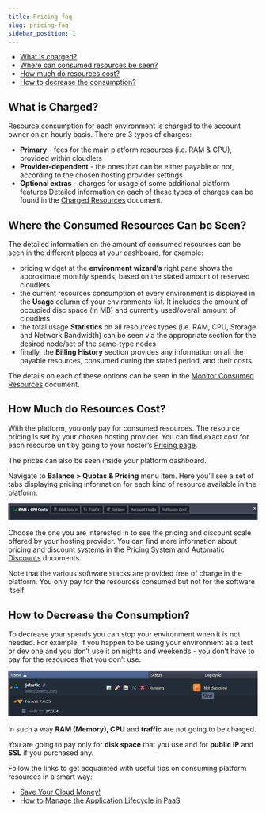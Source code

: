 ```yaml
---
title: Pricing faq
slug: pricing-faq
sidebar_position: 1
---
```


- [What is charged?](/docs/Account&Pricing/Resource%20Charging/Pricing%20FAQ#what-is-charged)
- [Where can consumed resources be seen?](/docs/Account&Pricing/Resource%20Charging/Pricing%20FAQ#where-the-consumed-resources-can-be-seen)
- [How much do resources cost?](/docs/Account&Pricing/Resource%20Charging/Pricing%20FAQ#how-much-do-resources-cost)
- [How to decrease the consumption?](/docs/Account&Pricing/Resource%20Charging/Pricing%20FAQ#how-to-decrease-the-consumption)

## What is Charged?

Resource consumption for each environment is charged to the account owner on an hourly basis. There are 3 types of charges:

- **Primary** - fees for the main platform resources (i.e. RAM & CPU), provided within cloudlets
- **Provider-dependent** - the ones that can be either payable or not, according to the chosen hosting provider settings
- **Optional extras** - charges for usage of some additional platform features
  Detailed information on each of these types of charges can be found in the [Charged Resources](/docs/Account&Pricing/Resource%20Charging/Charged%20Resources) document.

## Where the Consumed Resources Can be Seen?

The detailed information on the amount of consumed resources can be seen in the different places at your dashboard, for example:

- pricing widget at the **environment wizard’s** right pane shows the approximate monthly spends, based on the stated amount of reserved cloudlets
- the current resources consumption of every environment is displayed in the **Usage** column of your environments list. It includes the amount of occupied disc space (in MB) and currently used/overall amount of cloudlets
- the total usage **Statistics** on all resources types (i.e. RAM, CPU, Storage and Network Bandwidth) can be seen via the appropriate section for the desired node/set of the same-type nodes
- finally, the **Billing History** section provides any information on all the payable resources, consumed during the stated period, and their costs.

The details on each of these options can be seen in the [Monitor Consumed Resources](/docs/Account&Pricing/Resource%20Charging/Monitoring%20Consumed%20Resources) document.

## How Much do Resources Cost?

With the platform, you only pay for consumed resources. The resource pricing is set by your chosen hosting provider. You can find exact cost for each resource unit by going to your hoster’s [Pricing page](/docs/Account&Pricing/Hosters%20Pricing).

The prices can also be seen inside your platform dashboard.

Navigate to **Balance > Quotas & Pricing** menu item. Here you’ll see a set of tabs displaying pricing information for each kind of resource available in the platform.

<div style={{
    display:'flex',
    justifyContent: 'center',
    margin: '0 0 1rem 0'
}}>

![Locale Dropdown](./img/PricingFAQ/01-quotas-and-pricing.png)

</div>

Choose the one you are interested in to see the pricing and discount scale offered by your hosting provider. You can find more information about pricing and discount systems in the [Pricing System](/docs/Account&Pricing/Pricing%20Model%20Overview) and [Automatic Discounts](/docs/Account&Pricing/Automatic%20Discounts) documents.

Note that the various software stacks are provided free of charge in the platform. You only pay for the resources consumed but not for the software itself.

## How to Decrease the Consumption?

To decrease your spends you can stop your environment when it is not needed. For example, if you happen to be using your environment as a test or dev one and you don’t use it on nights and weekends - you don’t have to pay for the resources that you don’t use.

<div style={{
    display:'flex',
    justifyContent: 'center',
    margin: '0 0 1rem 0'
}}>

![Locale Dropdown](./img/PricingFAQ/02-stop-environment.png)

</div>

In such a way **RAM (Memory), CPU** and **traffic** are not going to be charged.

You are going to pay only for **disk space** that you use and for **public IP** and **SSL** if you purchased any.

Follow the links to get acquainted with useful tips on consuming platform resources in a smart way:

- [Save Your Cloud Money!](https://cloudmydc.com/)
- [How to Manage the Application Lifecycle in PaaS](/docs/ApplicationSetting/Application%20Lifecycle%20Management)
